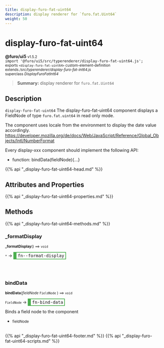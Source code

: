 ```yaml
---
title: display-furo-fat-uint64
description: display renderer for `furo.fat.Uint64`
weight: 50
---
```


# display-furo-fat-uint64
**@furo/ui5** <small>v1.5.2</small>
<br>`import '@furo/ui5/src/typerenderer/display-furo-fat-uint64.js';`<small>
<br>exports `<display-furo-fat-uint64>` custom-element-definition
<br>extends */src/typerenderer/display-furo-fat-int64.js*
<br>superclass *DisplayFuroFatInt64*</small>

> **Summary:** display renderer for `furo.fat.Uint64`

## Description

`display-furo-fat-uint64`
The display-furo-fat-uint64 component displays a FieldNode of type `furo.fat.uint64` in read only mode.

The component uses locale from the environment to display the date value accordingly.
https://developer.mozilla.org/de/docs/Web/JavaScript/Reference/Global_Objects/Intl/NumberFormat

Every display-xxx component should implement the following API:
- function: bindData(fieldNode){...}

{{% api "_display-furo-fat-uint64-head.md" %}}

## Attributes and Properties
{{% api "_display-furo-fat-uint64-properties.md" %}}






## Methods
{{% api "_display-furo-fat-uint64-methods.md" %}}


### **_formatDisplay**
<small>**_formatDisplay**() ⟹ `void`</small>

<small>`*`</small> →
<span  style="border-width:2px 2px 2px 10px; border-style: solid;border-color:  rgb(76, 175, 80);font-family:monospace; padding:2px 4px;">fn--format-display</span>



<br><br>

### **bindData**
<small>**bindData**(*fieldNode* `FieldNode` ) ⟹ `void`</small>

<small>`FieldNode` </small> →
<span  style="border-width:2px 2px 2px 10px; border-style: solid;border-color:  rgb(76, 175, 80);font-family:monospace; padding:2px 4px;">fn-bind-data</span>

Binds a field node to the component

- <small>fieldNode </small>
<br><br>





{{% api "_display-furo-fat-uint64-footer.md" %}}
{{% api "_display-furo-fat-uint64-scripts.md" %}}
